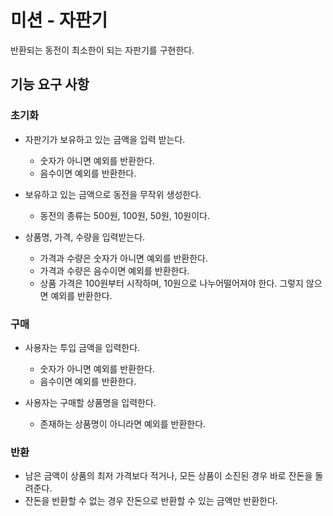 # 미션 - 자판기
반환되는 동전이 최소한이 되는 자판기를 구현한다.

## 기능 요구 사항
### 초기화
- 자판기가 보유하고 있는 금액을 입력 받는다.
  - 숫자가 아니면 예외를 반환한다.
  - 음수이면 예외를 반환한다.
    

- 보유하고 있는 금액으로 동전을 무작위 생성한다.
  - 동전의 종류는 500원, 100원, 50원, 10원이다.
    

- 상품명, 가격, 수량을 입력받는다.
  - 가격과 수량은 숫자가 아니면 예외를 반환한다.
  - 가격과 수량은 음수이면 예외를 반환한다.
  - 상품 가격은 100원부터 시작하며, 10원으로 나누어떨어져야 한다. 그렇지 않으면 예외를 반환한다. 
 
### 구매
- 사용자는 투입 금액을 입력한다.
    - 숫자가 아니면 예외를 반환한다.
    - 음수이면 예외를 반환한다.

- 사용자는 구매할 상품명을 입력한다.
    - 존재하는 상품명이 아니라면 예외를 반환한다.
    
### 반환
- 남은 금액이 상품의 최저 가격보다 적거나, 모든 상품이 소진된 경우 바로 잔돈을 돌려준다.
- 잔돈을 반환할 수 없는 경우 잔돈으로 반환할 수 있는 금액만 반환한다.
